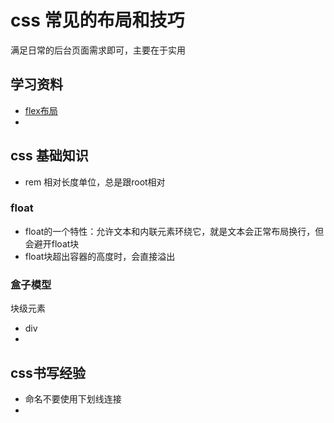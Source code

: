 # css 常见的布局和技巧

满足日常的后台页面需求即可，主要在于实用

## 学习资料

- [flex布局](http://www.ruanyifeng.com/blog/2015/07/flex-grammar.html)
- 

## css 基础知识

- rem 相对长度单位，总是跟root相对

### float 

- float的一个特性：允许文本和内联元素环绕它，就是文本会正常布局换行，但会避开float块
- float块超出容器的高度时，会直接溢出


### 盒子模型

块级元素
- div
- 

## css书写经验

- 命名不要使用下划线连接
- 